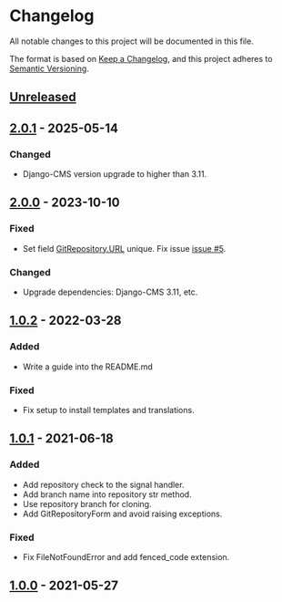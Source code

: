 # Changelog

All notable changes to this project will be documented in this file.

The format is based on [Keep a Changelog](https://keepachangelog.com/en/1.1.0/),
and this project adheres to [Semantic Versioning](https://semver.org/spec/v2.0.0.html).

## [Unreleased]

## [2.0.1] - 2025-05-14

### Changed

- Django-CMS version upgrade to higher than 3.11.

## [2.0.0] - 2023-10-10

### Fixed

- Set field [GitRepository.URL] unique. Fix issue [issue #5].

### Changed

- Upgrade dependencies: Django-CMS 3.11, etc.

## [1.0.2] - 2022-03-28

### Added

- Write a guide into the README.md

### Fixed

- Fix setup to install templates and translations.

## [1.0.1] - 2021-06-18

### Added

- Add repository check to the signal handler.
- Add branch name into repository str method.
- Use repository branch for cloning.
- Add GitRepositoryForm and avoid raising exceptions.

### Fixed

- Fix FileNotFoundError and add fenced_code extension.

## [1.0.0] - 2021-05-27


[unreleased]: https://github.com/CZ-NIC/djangocms-git-md-page/compare/2.0.1...main
[2.0.1]: https://github.com/CZ-NIC/djangocms-git-md-page/compare/2.0.0...2.0.1
[2.0.0]: https://github.com/CZ-NIC/djangocms-git-md-page/compare/1.0.2...2.0.0
[1.0.2]: https://github.com/CZ-NIC/djangocms-git-md-page/compare/1.0.1...1.0.2
[1.0.1]: https://github.com/CZ-NIC/djangocms-git-md-page/compare/1.0.0...1.0.1
[1.0.0]: https://github.com/CZ-NIC/djangocms-git-md-page/releases/tag/1.0.0

[issue #5]: https://github.com/CZ-NIC/djangocms-git-md-page/issues/5
[GitRepository.URL]: https://github.com/CZ-NIC/djangocms-git-md-page/blob/main/git_md_page/models/git_plugins.py#L11
